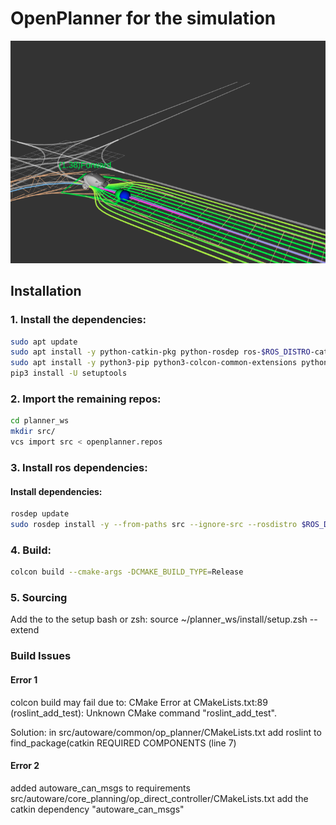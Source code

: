 # OpenPlanner for the simulation

![](docs/images/OpenPlannerVis.png)


## Installation

### 1. Install the dependencies:

```bash
sudo apt update
sudo apt install -y python-catkin-pkg python-rosdep ros-$ROS_DISTRO-catkin
sudo apt install -y python3-pip python3-colcon-common-extensions python3-setuptools python3-vcstool python-pip
pip3 install -U setuptools
```

### 2. Import the remaining repos:

```bash
cd planner_ws
mkdir src/
vcs import src < openplanner.repos
```

### 3. Install ros dependencies:


#### Install dependencies:

```bash
rosdep update
sudo rosdep install -y --from-paths src --ignore-src --rosdistro $ROS_DISTRO
```

### 4. Build:

```bash
colcon build --cmake-args -DCMAKE_BUILD_TYPE=Release
```

### 5. Sourcing

Add the to the setup bash or zsh:
source ~/planner_ws/install/setup.zsh --extend

### Build Issues


#### Error 1
colcon build may fail due to:
CMake Error at CMakeLists.txt:89 (roslint_add_test):
  Unknown CMake command "roslint_add_test".

Solution:
in src/autoware/common/op_planner/CMakeLists.txt add roslint to
find_package(catkin REQUIRED COMPONENTS (line 7)

#### Error 2
added autoware_can_msgs to requirements
src/autoware/core_planning/op_direct_controller/CMakeLists.txt
add the catkin dependency "autoware_can_msgs"

